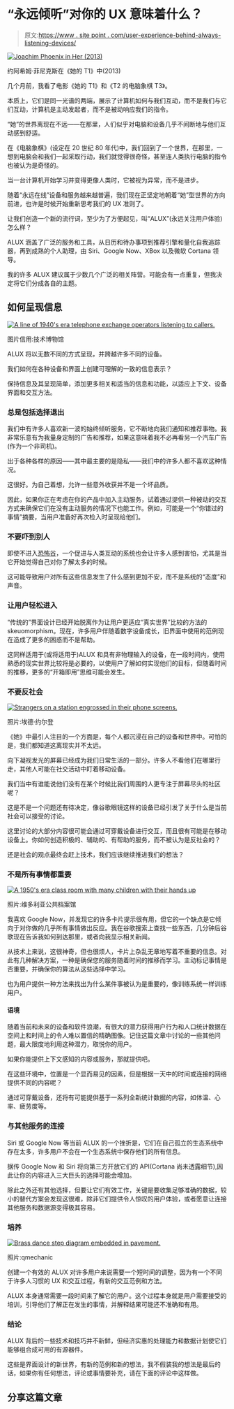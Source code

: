 # “永远倾听”对你的 UX 意味着什么？

> 原文:[https://www . site point . com/user-experience-behind-always-listening-devices/](https://www.sitepoint.com/user-experience-behind-always-listening-devices/)

[![Joachim Phoenix in Her (2013)](../Images/7c03d5be7b4f151fbc9957df207715fb.png)](http://www.herthemovie.com/#/home)

约阿希姆·菲尼克斯在《她的 T1》中(2013)

几个月前，我看了电影《她的 T1》和《T2 的电脑象棋 T3》。

本质上，它们是同一光谱的两端，展示了计算机如何与我们互动，而不是我们与它们互动，计算机是主动发起者，而不是被动响应我们的指令。

“她”的世界离现在不远——在那里，人们似乎对电脑和设备几乎不间断地与他们互动感到舒适。

在《电脑象棋》(设定在 20 世纪 80 年代)中，我们回到了一个世界，在那里，一想到电脑会和我们一起采取行动，我们就觉得很奇怪，甚至连人类执行电脑的指令也被认为是奇怪的。

当一台计算机开始学习并变得更像人类时，它被视为异常，而不是进步。

随着“永远在线”设备和服务越来越普遍，我们现在正坚定地朝着“她”型世界的方向前进，也许是时候开始重新思考我们的 UX 准则了。

让我们创造一个新的流行词，至少为了方便起见，叫“ALUX”(永远关注用户体验)怎么样？

ALUX 涵盖了广泛的服务和工具，从日历和待办事项到推荐引擎和量化自我追踪器，再到成熟的个人助理，由 Siri、Google Now、XBox 以及微软 Cortana 领导。

我的许多 ALUX 建议属于少数几个广泛的相关阵营。可能会有一点重复，但我决定将它们分成各自的主题。

## 如何呈现信息

[![A line of 1940's era telephone exchange operators listening to callers.](../Images/8af2ae159d40b79e1e9ea64caf5f7445.png)](http://www.flickr.com/photos/tekniskamuseet/12835367325/)

图片信用:技术博物馆

ALUX 将以无数不同的方式呈现，并跨越许多不同的设备。

我们如何在各种设备和界面上创建可理解的一致的信息表示？

保持信息及其呈现简单，添加更多相关和适当的信息和功能，以适应上下文、设备界面和交互方法。

### 总是包括选择退出

我们中有许多人喜欢新一波的始终倾听服务，它不断地向我们通知和推荐事物。我非常乐意有为我量身定制的广告和推荐，如果这意味着我不必再看另一个汽车广告(作为一个非司机)。

出于各种各样的原因——其中最主要的是隐私——我们中的许多人都不喜欢这种情况。

这很好。为自己着想，允许一些意外收获并不是一个坏品质。

因此，如果你正在考虑在你的产品中加入主动服务，试着通过提供一种被动的交互方式来确保它们在没有主动服务的情况下也能工作。例如，可能是一个“你错过的事情”摘要，当用户准备好再次检入时呈现给他们。

### 不要吓到别人

即使不进入[恐怖谷](http://en.wikipedia.org/wiki/Uncanny_valley "Wikipedia: Explanation of the concept of 'the uncanny valley'")，一个促进与人类互动的系统也会让许多人感到害怕，尤其是当它开始觉得自己对你了解太多的时候。

这可能导致用户对所有这些信息发生了什么感到更加不安，而不是系统的“态度”和声音。

### 让用户轻松进入

“传统的”界面设计已经开始脱离作为让用户更适应“真实世界”比较的方法的 skeuomorphism。现在，许多用户伴随着数字设备成长，旧界面中使用的范例现在造成了更多的困惑而不是帮助。

这同样适用于(或将适用于)ALUX 和具有非物理输入的设备，在一段时间内，使用熟悉的现实世界比较将是必要的，以使用户了解如何实现他们的目标，但随着时间的推移，更多的“开箱即用”思维可能会发生。

### 不要反社会

[![Strangers on a station engrossed in their phone screens.](../Images/e3c40a28a112f1e4e20ca9c1038878e5.png)](http://www.flickr.com/photos/yourdon/5398063184/)

照片:埃德·约尔登

《她》中最引人注目的一个方面是，每个人都沉浸在自己的设备和世界中。可怕的是，我们都知道这离现实并不太远。

向下凝视发光的屏幕已经成为我们日常生活的一部分。许多人不看他们在哪里行走，其他人可能在社交活动中盯着移动设备。

我们当中有谁能说他们没有在某个时候比我们周围的人更专注于屏幕尽头的社区呢？

这是不是一个问题还有待决定，像谷歌眼镜这样的设备已经引发了关于什么是当前社会可以接受的讨论。

这里讨论的大部分内容很可能会通过可穿戴设备进行交互，而且很有可能是在移动设备上。你如何创造积极的、辅助的、有帮助的服务，而不被认为是反社会的？

还是社会的观点最终会赶上技术，我们应该继续推进我们的想法？

### 不是所有事情都重要

[![A 1950's era class room with many children with their hands up ](../Images/c6f5be3a252b95bf12df4a006ada9b37.png)](http://www.flickr.com/photos/public-record-office-victoria/8165524182/)

照片:维多利亚公共档案馆

我喜欢 Google Now，并发现它的许多卡片提示很有用，但它的一个缺点是它倾向于对你做的几乎所有事情做出反应。我在谷歌搜索上查找一些东西，几分钟后谷歌现在告诉我如何到达那里，或者向我显示相关新闻。

从技术上来说，这很神奇，但也很烦人，卡片上杂乱无章地写着不重要的信息。对此有几种解决方案，一种是确保您的服务随着时间的推移而学习。主动标记事情是否重要，并确保你的算法从这些选择中学习。

也为用户提供一种方法来找出为什么某件事被认为是重要的，像训练系统一样训练用户。

#### 语境

随着当前和未来的设备和软件浪潮，有很大的潜力获得用户行为和人口统计数据在空间上和时间上的令人难以置信的精确图像。记住这篇文章中讨论的一些其他问题，最大限度地利用这种潜力，取悦你的用户。

如果你能提供上下文感知的内容或服务，那就提供吧。

在这些环境中，位置是一个显而易见的因素，但是根据一天中的时间或连接的网络提供不同的内容呢？

通过可穿戴设备，还将有可能提供基于一系列全新统计数据的内容，如体温、心率、疲劳度等。

### 与其他服务的连接

Siri 或 Google Now 等当前 ALUX 的一个挫折是，它们在自己孤立的生态系统中存在太多，许多用户不会在一个生态系统中保存他们的所有信息。

据传 Google Now 和 Siri 将向第三方开放它们的 API(Cortana 尚未透露细节),因此让你的内容进入三大巨头的选择可能会增加。

除此之外还有其他选择，但要让它们有效工作，关键是要收集足够准确的数据，较小的替代方案会发现这很难，除非它们提供令人惊叹的用户体验，或者愿意让连接其他服务和数据源变得极其容易。

### 培养

[![Brass dance step diagram embedded in pavement.](../Images/a25890e1f3fb78604f7c77a4b84cb7e0.png)](http://www.flickr.com/photos/qmechanic/6338846194/)

照片:qmechanic

创建一个有效的 ALUX 对许多用户来说需要一个短时间的调整，因为有一个不同于许多人习惯的 UX 和交互过程，有新的交互范例和方法。

ALUX 本身通常需要一段时间来了解它的用户。这个过程本身就是用户需要接受的培训，引导他们了解正在发生的事情，并解释结果可能还不准确和有用。

### 结论

ALUX 背后的一些技术和技巧并不新鲜，但经济实惠的处理能力和数据计划使它们能够组合成可用的有源器件。

这些是界面设计的新世界，有新的范例和新的想法，我不假装我的想法是最后的话，如果你有任何想法，评论或事情要补充，请在下面的评论中这样做。

## 分享这篇文章